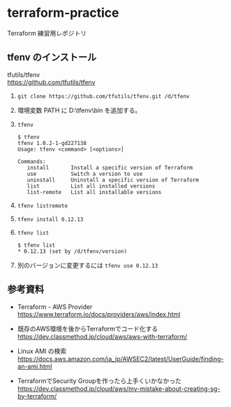 # terraform-practice
Terraform 練習用レポジトリ

## tfenv のインストール

tfutils/tfenv  
https://github.com/tfutils/tfenv

1. `git clone https://github.com/tfutils/tfenv.git /d/tfenv`
1. 環境変数 PATH に D:\tfenv\bin を追加する。
1. `tfenv`

    ```
    $ tfenv
    tfenv 1.0.2-1-gd227138
    Usage: tfenv <command> [<options>]
    
    Commands:
       install       Install a specific version of Terraform
       use           Switch a version to use
       uninstall     Uninstall a specific version of Terraform
       list          List all installed versions
       list-remote   List all installable versions
    ```

1. `tfenv listremote`
1. `tfenv install 0.12.13`
1. `tfenv list`

    ```
    $ tfenv list
    * 0.12.13 (set by /d/tfenv/version)
    ```
   
1. 別のバージョンに変更するには `tfenv use 0.12.13`

## 参考資料

* Terraform - AWS Provider  
    https://www.terraform.io/docs/providers/aws/index.html

* 既存のAWS環境を後からTerraformでコード化する  
    https://dev.classmethod.jp/cloud/aws/aws-with-terraform/

* Linux AMI の検索  
    https://docs.aws.amazon.com/ja_jp/AWSEC2/latest/UserGuide/finding-an-ami.html

* TerraformでSecurity Groupを作ったら上手くいかなかった  
    https://dev.classmethod.jp/cloud/aws/my-mistake-about-creating-sg-by-terraform/
